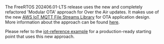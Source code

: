The FreeRTOS 202406.01-LTS release uses the new and completely refactored 'Modular OTA' approach for Over the Air updates.
It makes use of the new [AWS IoT MQTT File Streams Library](https://github.com/espressif/esp-aws-iot/tree/master/libraries/aws-iot-core-mqtt-file-streams-embedded-c) for OTA application design.
More information about the approach can be found [here](https://www.freertos.org/freertos-core/over-the-air-updates/index.html#:~:text=OTA%20update%20provider.-,Modular%20OTA%20approach,-Modular%20OTA%20consists).
 
Please refer to the [iot-reference example](https://github.com/FreeRTOS/iot-reference-esp32c3) for a production-ready starting point that uses this new approach.
